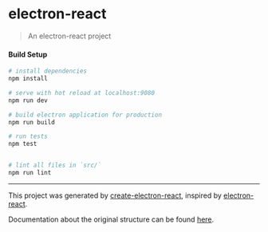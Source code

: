 # electron-react

> An electron-react project

#### Build Setup

``` bash
# install dependencies
npm install

# serve with hot reload at localhost:9080
npm run dev

# build electron application for production
npm run build

# run tests
npm test


# lint all files in `src/`
npm run lint

```

---

This project was generated by [create-electron-react](zenghongtu/create-electron-react), inspired by [electron-react](https://github.com/SimulatedGREG/electron-vue).

Documentation about the original structure can be found [here](https://simulatedgreg.gitbooks.io/electron-vue/content/index.html).
